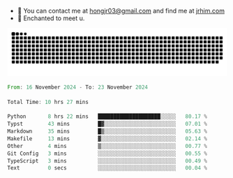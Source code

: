 - 📧 You can contact me at hongjr03@gmail.com and find me at [jrhim.com](https://jrhim.com/)
- 💜 Enchanted to meet u.

![snake_animation](https://raw.githubusercontent.com/hongjr03/hongjr03/output/github-contribution-grid-snake.svg)

<!--START_SECTION:waka-->

```rust
From: 16 November 2024 - To: 23 November 2024

Total Time: 10 hrs 27 mins

Python       8 hrs 22 mins   ████████████████████░░░░░   80.17 %
Typst        43 mins         █▓░░░░░░░░░░░░░░░░░░░░░░░   07.01 %
Markdown     35 mins         █▒░░░░░░░░░░░░░░░░░░░░░░░   05.63 %
Makefile     13 mins         ▓░░░░░░░░░░░░░░░░░░░░░░░░   02.14 %
Other        4 mins          ▒░░░░░░░░░░░░░░░░░░░░░░░░   00.77 %
Git Config   3 mins          ░░░░░░░░░░░░░░░░░░░░░░░░░   00.55 %
TypeScript   3 mins          ░░░░░░░░░░░░░░░░░░░░░░░░░   00.49 %
Text         0 secs          ░░░░░░░░░░░░░░░░░░░░░░░░░   00.04 %
```

<!--END_SECTION:waka-->
